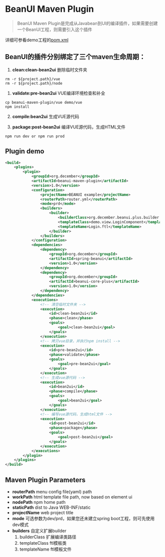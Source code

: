 # BeanUI Maven Plugin
> BeanUI Maven Plugin是完成从Javabean到UI的编译插件，如果需要创建一个BeanUI工程，则需要引入这个插件

详细可参看demo工程的[pom.xml](../demo/pom.xml)

## BeanUI的插件分别绑定了三个maven生命周期：
1. **clean:clean-bean2ui** 删除临时文件夹

```shell
rm -r ${project.path}/vue
rm -r ${project.path}/node
```

1. **validate:pre-bean2ui** VUE编译环境检查和补全

```shell
cp beanui-maven-plugin/vue demo/vue
npm install
```

2. **compile:bean2ui** 生成VUE源代码


3. **package:post-bean2ui** 编译VUE源代码，生成HTML文件

```shell
npm run dev or npm run prod
```

## Plugin demo
```xml
<build>
    <plugins>
        <plugin>
            <groupId>org.december</groupId>
            <artifactId>beanui-maven-plugin</artifactId>
            <version>1.0</version>
            <configuration>
                <projectName>BEANUI example</projectName>
                <routerPath>router.yml</routerPath>
                <mode>prd</mode>
                <builders>
                    <builder>
                        <builderClass>org.december.beanui.plus.builder.LoginBuilder</builderClass>
                        <templateClass>demo.view.LoginComponent</templateClass>
                        <templateName>Login.ftl</templateName>
                    </builder>
                </builders>
            </configuration>
            <dependencies>
                <dependency>
                    <groupId>org.december</groupId>
                    <artifactId>spring-beanui</artifactId>
                    <version>1.0</version>
                </dependency>
                <dependency>
                    <groupId>org.december</groupId>
                    <artifactId>beanui-core-plus</artifactId>
                    <version>1.0</version>
                </dependency>
            </dependencies>
            <executions>
                <!-- 清空临时文件夹 -->
                <execution>
                    <id>clean-bean2ui</id>
                    <phase>clean</phase>
                    <goals>
                        <goal>clean-bean2ui</goal>
                    </goals>
                </execution>
                <!-- 拷贝vue目录，并执行npm install -->
                <execution>
                    <id>pre-bean2ui</id>
                    <phase>validate</phase>
                    <goals>
                        <goal>pre-bean2ui</goal>
                    </goals>
                </execution>
                <!-- 生成vue源代码 -->
                <execution>
                    <id>bean2ui</id>
                    <phase>compile</phase>
                    <goals>
                        <goal>bean2ui</goal>
                    </goals>
                </execution>
                <!-- 编写vue源代码，生成html文件 -->
                <execution>
                    <id>post-bean2ui</id>
                    <phase>package</phase>
                    <goals>
                        <goal>post-bean2ui</goal>
                    </goals>
                </execution>
            </executions>
        </plugin>
    </plugins>
</build>
```

## Maven Plugin Parameters
- **routerPath**  menu config file(yaml) path
- **workPath**  html template file path, now based on element ui
- **nodePath**  npm home path
- **staticPath**  dist to Java WEB-INF/static
- **projectName**  web project title
- **mode**  可选参数为dev/prd，如果您还未建立spring boot工程，则可先使用dev模式
- **builders**  自定义扩展builder
    1. builderClass 扩展编译类路径
    2. templateClass  ftl模板类
    3. templateName ftl模板文件